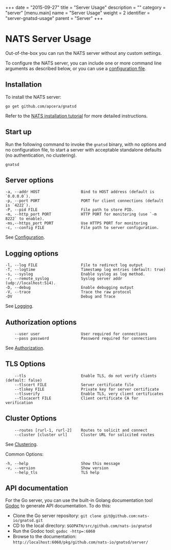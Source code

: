 +++
date = "2015-09-27"
title = "Server Usage"
description = ""
category = "server"
[menu.main]
  name = "Server Usage"
  weight = 2
  identifier = "server-gnatsd-usage"
  parent = "Server"
+++

# NATS Server Usage

Out-of-the-box you can run the NATS server without any custom settings.

To configure the NATS server, you can include one or more command line arguments as described below, or you can use a [configuration file](/documentation/server/gnatsd-config).

## Installation

To install the NATS server:

```
go get github.com/apcera/gnatsd
```

Refer to the [NATS installation tutorial](/documentation/tutorials/nats-gnatsd) for more detailed instructions.

## Start up

Run the following command to invoke the `gnatsd` binary, with no options and no configuration file, to start a server with acceptable standalone defaults (no authentication, no clustering).

```
gnatsd
```

## Server options

    -a, --addr HOST                  Bind to HOST address (default is `0.0.0.0`).
    -p, --port PORT                  PORT for client connections (default is `4222`).
    -P, --pid FILE                   File path to store PID.
    -m, --http_port PORT             HTTP PORT for monitoring (use `-m 8222` to enable).
    -ms,--https_port PORT            Use HTTPS PORT for monitoring
    -c, --config FILE                File path to server configuration.

See [Configuration](/documentation/server/gnatsd-config).

## Logging options

    -l, --log FILE                   File to redirect log output
    -T, --logtime                    Timestamp log entries (default: true)
    -s, --syslog                     Enable syslog as log method.
    -r, --remote_syslog              Syslog server addr (udp://localhost:514).
    -D, --debug                      Enable debugging output
    -V, --trace                      Trace the raw protocol
    -DV                              Debug and Trace

See [Logging](/documentation/server/gnatsd-logging).

## Authorization options

        --user user                  User required for connections
        --pass password              Password required for connections

See [Authorization](/documentation/server/gnatsd-authorization).

## TLS Options

        --tls                        Enable TLS, do not verify clients (default: false)
        --tlscert FILE               Server certificate file
        --tlskey FILE                Private key for server certificate
        --tlsverify                  Enable TLS, very client certificates
        --tlscacert FILE             Client certificate CA for verification

## Cluster Options

        --routes [rurl-1, rurl-2]    Routes to solicit and connect
        --cluster [cluster url]      Cluster URL for solicited routes

See [Clustering](/documentation/server/gnatsd-cluster).

Common Options:

    -h, --help                       Show this message
    -v, --version                    Show version    
        --help_tls                   TLS help


## API documentation

For the Go server, you can use the built-in Golang documentation tool [Godoc](https://godoc.org/golang.org/x/tools/cmd/godoc) to generate API documentation. To do this:

- Clone the Go server repository: `git clone git@github.com:nats-io/gnatsd.git`
- CD to the local directory: `$GOPATH/src/github.com/nats-io/gnatsd`
- Run the Godoc tool: `godoc -http=:6060`
- Browse to the documentation: `http://localhost:6060/pkg/github.com/nats-io/gnatsd/server/`
